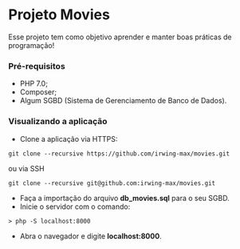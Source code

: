 # Projeto Movies

Esse projeto tem como objetivo aprender e manter boas práticas de programação!

### Pré-requisitos
- PHP 7.0;
- Composer;
- Algum SGBD (Sistema de Gerenciamento de Banco de Dados).

### Visualizando a aplicação
- Clone a aplicação via HTTPS:
```
git clone --recursive https://github.com/irwing-max/movies.git
```
ou via SSH
```
git clone --recursive git@github.com:irwing-max/movies.git
```

- Faça a importação do arquivo **db_movies.sql** para o seu SGBD. 
- Inicie o servidor com o comando:

```
> php -S localhost:8000
```
- Abra o navegador e digite **localhost:8000**.

